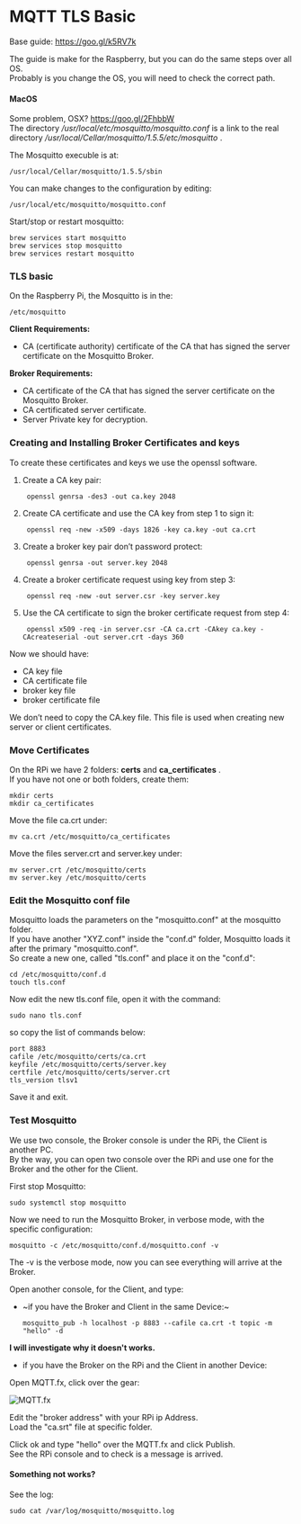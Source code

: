 # MQTT TLS Basic

Base guide: https://goo.gl/k5RV7k  

The guide is make for the Raspberry, but you can do the same steps over all OS.  
Probably is you change the OS, you will need to check the correct path.  

#### MacOS
Some problem, OSX? https://goo.gl/2FhbbW  
The directory */usr/local/etc/mosquitto/mosquitto.conf* is a link to the real directory */usr/local/Cellar/mosquitto/1.5.5/etc/mosquitto* .  

The Mosquitto execuble is at:  

    /usr/local/Cellar/mosquitto/1.5.5/sbin  

You can make changes to the configuration by editing:  

    /usr/local/etc/mosquitto/mosquitto.conf  

Start/stop or restart mosquitto:    

    brew services start mosquitto  
    brew services stop mosquitto  
    brew services restart mosquitto    


### TLS basic

On the Raspberry Pi, the Mosquitto is in the:  

    /etc/mosquitto  


**Client Requirements:**  
- CA (certificate authority) certificate of the CA that has signed the server certificate on the Mosquitto Broker.  

**Broker Requirements:**  
- CA certificate of the CA that has signed the server certificate on the Mosquitto Broker.  
- CA certificated server certificate.  
- Server Private key for decryption.  


### Creating and Installing Broker Certificates and keys

To create these certificates and keys we use the openssl software.  

1. Create a CA key pair:  

        openssl genrsa -des3 -out ca.key 2048   

2. Create CA certificate and use the CA key from step 1 to sign it:

        openssl req -new -x509 -days 1826 -key ca.key -out ca.crt  

3. Create a broker key pair don’t password protect:  

        openssl genrsa -out server.key 2048  

4. Create a broker certificate request using key from step 3:  

        openssl req -new -out server.csr -key server.key  

5. Use the CA certificate to sign the broker certificate request from step 4:  

        openssl x509 -req -in server.csr -CA ca.crt -CAkey ca.key -CAcreateserial -out server.crt -days 360  

Now we should have:
- CA key file  
- CA certificate file  
- broker key file  
- broker certificate file  

We don’t need to copy the CA.key file. This file is used when creating new server or client certificates.  

### Move Certificates

On the RPi we have 2 folders: **certs** and **ca_certificates** .  
If you have not one or both folders, create them:

    mkdir certs  
    mkdir ca_certificates  

Move the file ca.crt under:    

    mv ca.crt /etc/mosquitto/ca_certificates  

Move the files server.crt and server.key under:  

    mv server.crt /etc/mosquitto/certs  
    mv server.key /etc/mosquitto/certs  


### Edit the Mosquitto conf file

Mosquitto loads the parameters on the "mosquitto.conf" at the mosquitto folder.  
If you have another "XYZ.conf" inside the "conf.d" folder, Mosquitto loads it after the primary "mosquitto.conf".  
So create a new one, called "tls.conf" and place it on the "conf.d":  

    cd /etc/mosquitto/conf.d  
    touch tls.conf  

Now edit the new tls.conf file, open it with the command:  

    sudo nano tls.conf  

so copy the list of commands below:  

    port 8883   
    cafile /etc/mosquitto/certs/ca.crt  
    keyfile /etc/mosquitto/certs/server.key  
    certfile /etc/mosquitto/certs/server.crt  
    tls_version tlsv1  

Save it and exit.  

### Test Mosquitto

We use two console, the Broker console is under the RPi, the Client is another PC.  
By the way, you can open two console over the RPi and use one for the Broker and the other for the Client.  

First stop Mosquitto:  

    sudo systemctl stop mosquitto

Now we need to run the Mosquitto Broker, in verbose mode, with the specific configuration:    

    mosquitto -c /etc/mosquitto/conf.d/mosquitto.conf -v   

The -v is the verbose mode, now you can see everything will arrive at the Broker.  

Open another console, for the Client, and type:  

- ~if you have the Broker and Client in the same Device:~  

      mosquitto_pub -h localhost -p 8883 --cafile ca.crt -t topic -m "hello" -d  

**I will investigate why it doesn't works.**  

- if you have the Broker on the RPi and the Client in another Device:  

Open MQTT.fx, click over the gear:  

![MQTT.fx](https://raw.githubusercontent.com/DaveCalaway/ESP8266/master/Arduino/TLS/MQTT_Broker.png)  

Edit the "broker address" with your RPi ip Address.  
Load the "ca.srt" file at specific folder.  

Click ok and type "hello" over the MQTT.fx and click Publish.   
See the RPi console and to check is a message is arrived.  


#### Something not works?
See the log:  

    sudo cat /var/log/mosquitto/mosquitto.log  
